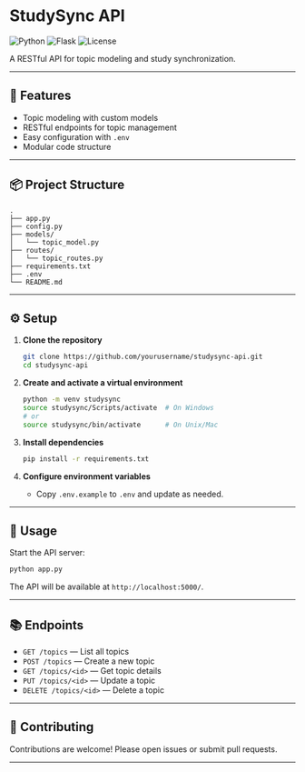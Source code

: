 # StudySync API

![Python](https://img.shields.io/badge/python-3.12-blue)
![Flask](https://img.shields.io/badge/flask-API-green)
![License](https://img.shields.io/badge/license-MIT-lightgrey)

A RESTful API for topic modeling and study synchronization.

---

## 🚀 Features

- Topic modeling with custom models
- RESTful endpoints for topic management
- Easy configuration with `.env`
- Modular code structure

---

## 📦 Project Structure

```
.
├── app.py
├── config.py
├── models/
│   └── topic_model.py
├── routes/
│   └── topic_routes.py
├── requirements.txt
├── .env
└── README.md
```

---

## ⚙️ Setup

1. **Clone the repository**
    ```sh
    git clone https://github.com/yourusername/studysync-api.git
    cd studysync-api
    ```

2. **Create and activate a virtual environment**
    ```sh
    python -m venv studysync
    source studysync/Scripts/activate  # On Windows
    # or
    source studysync/bin/activate      # On Unix/Mac
    ```

3. **Install dependencies**
    ```sh
    pip install -r requirements.txt
    ```

4. **Configure environment variables**
    - Copy `.env.example` to `.env` and update as needed.

---

## 🏃 Usage

Start the API server:

```sh
python app.py
```

The API will be available at `http://localhost:5000/`.

---

## 📚 Endpoints

- `GET /topics` — List all topics
- `POST /topics` — Create a new topic
- `GET /topics/<id>` — Get topic details
- `PUT /topics/<id>` — Update a topic
- `DELETE /topics/<id>` — Delete a topic

---

## 🤝 Contributing

Contributions are welcome! Please open issues or submit pull requests.

---